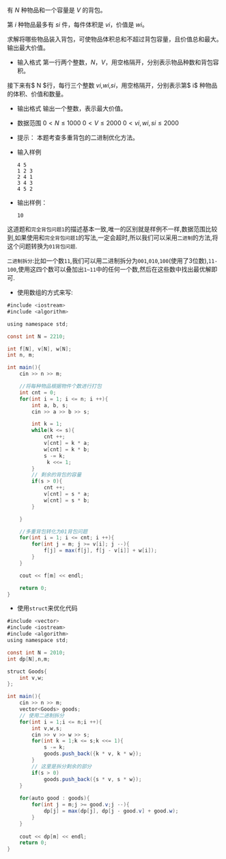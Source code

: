 
有 $N$ 种物品和一个容量是 $V$ 的背包。

第 $i$ 种物品最多有 $si$ 件，每件体积是 $vi$，价值是 $wi$。

求解将哪些物品装入背包，可使物品体积总和不超过背包容量，且价值总和最大。
输出最大价值。

- 输入格式
  第一行两个整数，$N$，$V$，用空格隔开，分别表示物品种数和背包容积。

接下来有$ N $行，每行三个整数 $vi$,$wi$,$si$，用空格隔开，分别表示第$ i$ 种物品的体积、价值和数量。

- 输出格式
  输出一个整数，表示最大价值。

- 数据范围
  $0<N≤1000$
  $0<V≤2000$
  $0<vi,wi,si≤2000$
  
- 提示：
  本题考查多重背包的二进制优化方法。

- 输入样例

  ```
  4 5
  1 2 3
  2 4 1
  3 4 3
  4 5 2
  ```

- 输出样例：
  
  ```
  10
  ```



这道题和`完全背包问题1`的描述基本一致,唯一的区别就是样例不一样,数据范围比较到,如果使用和`完全背包问题1`的写法,一定会超时,所以我们可以采用`二进制`的方法,将这个问题转换为`01背包问题`.

`二进制拆分`:比如一个数`11`,我们可以用二进制拆分为`001`,`010`,`100`(使用了3位数),`11-100`,使用这四个数可以叠加出`1~11`中的任何一个数,然后在这些数中找出最优解即可.

- 使用数组的方式来写:

```java
#include <iostream>
#include <algorithm>

using namespace std;

const int N = 2210;

int f[N], v[N], w[N];
int n, m;

int main(){
    cin >> n >> m;

    //将每种物品根据物件个数进行打包
    int cnt = 0;
    for(int i = 1; i <= n; i ++){
        int a, b, s;
        cin >> a >> b >> s;

        int k = 1;
        while(k <= s){
            cnt ++;
            v[cnt] = k * a;
            w[cnt] = k * b;
            s -= k;
             k <<= 1;
        }
        // 剩余的背包的容量
        if(s > 0){
            cnt ++;
            v[cnt] = s * a;
            w[cnt] = s * b;
        }

    }

    //多重背包转化为01背包问题
    for(int i = 1; i <= cnt; i ++){
        for(int j = m; j >= v[i]; j --){
            f[j] = max(f[j], f[j - v[i]] + w[i]);
        }
    }

    cout << f[m] << endl;

    return 0;
}
```

- 使用`struct`来优化代码

```java
#include <vector>
#include <iostream>
#include <algorithm>
using namespace std;

const int N = 2010;
int dp[N],n,m;

struct Goods{
    int v,w;
};

int main(){
    cin >> n >> m;
    vector<Goods> goods;
    // 使用二进制拆分
    for(int i = 1;i <= n;i ++){
        int v,w,s;
        cin >> v >> w >> s;
        for(int k = 1;k <= s;k <<= 1){
            s -= k;
            goods.push_back({k * v, k * w});
        }
        // 这里是拆分剩余的部分
        if(s > 0)
            goods.push_back({s * v, s * w});
    }
    
    for(auto good : goods){
        for(int j = m;j >= good.v;j --){
            dp[j] = max(dp[j], dp[j - good.v] + good.w);
        }
    }
    
    cout << dp[m] << endl;
    return 0;
}
```

